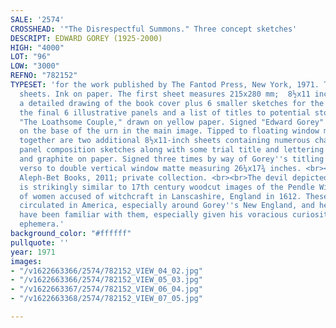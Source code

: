 ```yaml
---
SALE: '2574'
CROSSHEAD: '"The Disrespectful Summons." Three concept sketches'
DESCRIPT: EDWARD GOREY (1925-2000)
HIGH: "4000"
LOT: "96"
LOW: "3000"
REFNO: "782152"
TYPESET: 'for the work published by The Fantod Press, New York, 1971. Three separate
  sheets. Ink on paper. The first sheet measures 215x280 mm;  8½x11 inches and contains
  a detailed drawing of the book cover plus 6 smaller sketches for the layouts of
  the final 6 illustrative panels and a list of titles to potential stories, including
  "The Loathsome Couple," drawn on yellow paper. Signed "Edward Gorey" somewhat hastily
  on the base of the urn in the main image. Tipped to floating window matte and framed.<br>Matted
  together are two additional 8½x11-inch sheets containing numerous character and
  panel composition sketches along with some trial title and lettering designs. Ink
  and graphite on paper. Signed three times by way of Gorey''s titling.  Mounted along
  verso to double vertical window matte measuring 26¼x17¾ inches. <br><br>Provenance:
  Aleph-Bet Books, 2011; private collection. <br><br>The devil depicted in the sketches
  is strikingly similar to 17th century woodcut images of the Pendle Witches, a group
  of women accused of witchcraft in Lanscashire, England in 1612. These images were
  circulated in America, especially around Gorey''s New England, and he would likely
  have been familiar with them, especially given his voracious curiosity for visual
  ephemera.'
background_color: "#ffffff"
pullquote: ''
year: 1971
images:
- "/v1622663366/2574/782152_VIEW_04_02.jpg"
- "/v1622663366/2574/782152_VIEW_05_03.jpg"
- "/v1622663367/2574/782152_VIEW_06_04.jpg"
- "/v1622663368/2574/782152_VIEW_07_05.jpg"

---
```

